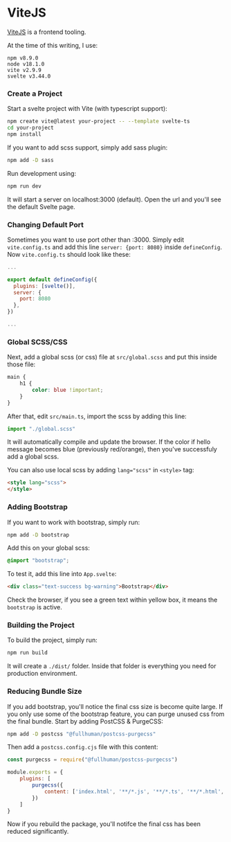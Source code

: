 # ViteJS

[ViteJS](https://vitejs.dev/) is a frontend tooling.

At the time of this writing, I use:

```
npm v8.9.0
node v18.1.0
vite v2.9.9
svelte v3.44.0
```

### Create a Project
Start a svelte project with Vite (with typescript support):

```bash
npm create vite@latest your-project -- --template svelte-ts
cd your-project
npm install
```

If you want to add scss support, simply add sass plugin:

```bash
npm add -D sass
```

Run development using:
```bash
npm run dev
```
It will start a server on localhost:3000 (default). Open the url and you'll see the default Svelte page.

### Changing Default Port

Sometimes you want to use port other than :3000.
Simply edit `vite.config.ts` and add this line `server: {port: 8080}` inside `defineConfig`. Now `vite.config.ts` should look like these:
```js
...

export default defineConfig({
  plugins: [svelte()],
  server: {
    port: 8080
  },
})

...
```

### Global SCSS/CSS

Next, add a global scss (or css) file at `src/global.scss` and put this inside those file:
```scss
main {
    h1 {
        color: blue !important;
    }
}
```
After that, edit `src/main.ts`, import the scss by adding this line:
```js
import "./global.scss"
```
It will automatically compile and update the browser. If the color if hello message becomes blue (previously red/orange), then you've successfuly add a global scss.

You can also use local scss by adding `lang="scss"` in `<style>` tag:
```html
<style lang="scss">
</style>
```

### Adding Bootstrap

If you want to work with bootstrap, simply run:
```bash
npm add -D bootstrap
```
Add this on your global scss:
```css
@import "bootstrap";
```

To test it, add this line into `App.svelte`:
```html
<div class="text-success bg-warning">Bootstrap</div>
```

Check the browser, if you see a green text within yellow box, it means the `bootstrap` is active.

### Building the Project

To build the project, simply run:
```bash
npm run build
```
It will create a `./dist/` folder. Inside that folder is everything you need for production environment.

### Reducing Bundle Size

If you add bootstrap, you'll notice the final css size is become quite large. If you only use some of the bootstrap feature, you can purge unused css from the final bundle. Start by adding PostCSS & PurgeCSS:

```bash
npm add -D postcss "@fullhuman/postcss-purgecss"
```

Then add a `postcss.config.cjs` file with this content:
```js
const purgecss = require("@fullhuman/postcss-purgecss")

module.exports = {
    plugins: [
        purgecss({
            content: ['index.html', '**/*.js', '**/*.ts', '**/*.html', '**/*.svelte']
        })
    ]
}
```

Now if you rebuild the package, you'll notifce the final css has been reduced significantly.

